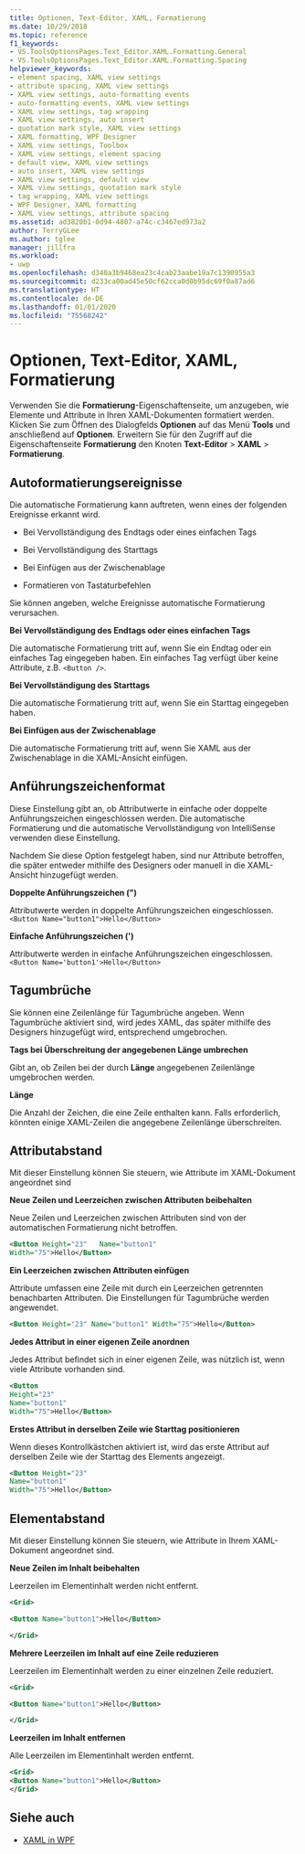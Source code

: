 ```yaml
---
title: Optionen, Text-Editor, XAML, Formatierung
ms.date: 10/29/2018
ms.topic: reference
f1_keywords:
- VS.ToolsOptionsPages.Text_Editor.XAML.Formatting.General
- VS.ToolsOptionsPages.Text_Editor.XAML.Formatting.Spacing
helpviewer_keywords:
- element spacing, XAML view settings
- attribute spacing, XAML view settings
- XAML view settings, auto-formatting events
- auto-formatting events, XAML view settings
- XAML view settings, tag wrapping
- XAML view settings, auto insert
- quotation mark style, XAML view settings
- XAML formatting, WPF Designer
- XAML view settings, Toolbox
- XAML view settings, element spacing
- default view, XAML view settings
- auto insert, XAML view settings
- XAML view settings, default view
- XAML view settings, quotation mark style
- tag wrapping, XAML view settings
- WPF Designer, XAML formatting
- XAML view settings, attribute spacing
ms.assetid: ad3820b1-0d94-4807-a74c-c3467ed973a2
author: TerryGLee
ms.author: tglee
manager: jillfra
ms.workload:
- uwp
ms.openlocfilehash: d340a3b9468ea23c4cab23aabe19a7c1390955a3
ms.sourcegitcommit: d233ca00ad45e50cf62cca0d0b95dc69f0a87ad6
ms.translationtype: HT
ms.contentlocale: de-DE
ms.lasthandoff: 01/01/2020
ms.locfileid: "75568242"
---
```

# <a name="options-text-editor-xaml-formatting"></a>Optionen, Text-Editor, XAML, Formatierung

Verwenden Sie die **Formatierung**-Eigenschaftenseite, um anzugeben, wie Elemente und Attribute in Ihren XAML-Dokumenten formatiert werden. Klicken Sie zum Öffnen des Dialogfelds **Optionen** auf das Menü **Tools** und anschließend auf **Optionen**. Erweitern Sie für den Zugriff auf die Eigenschaftenseite **Formatierung** den Knoten **Text-Editor** > **XAML** > **Formatierung**.

## <a name="auto-formatting-events"></a>Autoformatierungsereignisse

Die automatische Formatierung kann auftreten, wenn eines der folgenden Ereignisse erkannt wird.

- Bei Vervollständigung des Endtags oder eines einfachen Tags

- Bei Vervollständigung des Starttags

- Bei Einfügen aus der Zwischenablage

- Formatieren von Tastaturbefehlen

Sie können angeben, welche Ereignisse automatische Formatierung verursachen.

**Bei Vervollständigung des Endtags oder eines einfachen Tags**

Die automatische Formatierung tritt auf, wenn Sie ein Endtag oder ein einfaches Tag eingegeben haben. Ein einfaches Tag verfügt über keine Attribute, z.B. `<Button />`.

**Bei Vervollständigung des Starttags**

Die automatische Formatierung tritt auf, wenn Sie ein Starttag eingegeben haben.

**Bei Einfügen aus der Zwischenablage**

Die automatische Formatierung tritt auf, wenn Sie XAML aus der Zwischenablage in die XAML-Ansicht einfügen.

## <a name="quotation-mark-style"></a>Anführungszeichenformat

Diese Einstellung gibt an, ob Attributwerte in einfache oder doppelte Anführungszeichen eingeschlossen werden. Die automatische Formatierung und die automatische Vervollständigung von IntelliSense verwenden diese Einstellung.

Nachdem Sie diese Option festgelegt haben, sind nur Attribute betroffen, die später entweder mithilfe des Designers oder manuell in die XAML-Ansicht hinzugefügt werden.

**Doppelte Anführungszeichen (")**

Attributwerte werden in doppelte Anführungszeichen eingeschlossen.
`<Button Name="button1">Hello</Button>`

**Einfache Anführungszeichen (')**

Attributwerte werden in einfache Anführungszeichen eingeschlossen.
`<Button Name='button1'>Hello</Button>`

## <a name="tag-wrapping"></a>Tagumbrüche

Sie können eine Zeilenlänge für Tagumbrüche angeben. Wenn Tagumbrüche aktiviert sind, wird jedes XAML, das später mithilfe des Designers hinzugefügt wird, entsprechend umgebrochen.

**Tags bei Überschreitung der angegebenen Länge umbrechen**

Gibt an, ob Zeilen bei der durch **Länge** angegebenen Zeilenlänge umgebrochen werden.

**Länge**

Die Anzahl der Zeichen, die eine Zeile enthalten kann. Falls erforderlich, könnten einige XAML-Zeilen die angegebene Zeilenlänge überschreiten.

## <a name="attribute-spacing"></a>Attributabstand

Mit dieser Einstellung können Sie steuern, wie Attribute im XAML-Dokument angeordnet sind

**Neue Zeilen und Leerzeichen zwischen Attributen beibehalten**

Neue Zeilen und Leerzeichen zwischen Attributen sind von der automatischen Formatierung nicht betroffen.

```xml
<Button Height="23"   Name="button1"
Width="75">Hello</Button>
```

**Ein Leerzeichen zwischen Attributen einfügen**

Attribute umfassen eine Zeile mit durch ein Leerzeichen getrennten benachbarten Attributen. Die Einstellungen für Tagumbrüche werden angewendet.

```xml
<Button Height="23" Name="button1" Width="75">Hello</Button>
```

**Jedes Attribut in einer eigenen Zeile anordnen**

Jedes Attribut befindet sich in einer eigenen Zeile, was nützlich ist, wenn viele Attribute vorhanden sind.

```xml
<Button
Height="23"
Name="button1"
Width="75">Hello</Button>
```

**Erstes Attribut in derselben Zeile wie Starttag positionieren**

Wenn dieses Kontrollkästchen aktiviert ist, wird das erste Attribut auf derselben Zeile wie der Starttag des Elements angezeigt.

```xml
<Button Height="23"
Name="button1"
Width="75">Hello</Button>
```

## <a name="element-spacing"></a>Elementabstand

Mit dieser Einstellung können Sie steuern, wie Attribute in Ihrem XAML-Dokument angeordnet sind.

**Neue Zeilen im Inhalt beibehalten**

Leerzeilen im Elementinhalt werden nicht entfernt.

```xml
<Grid>

<Button Name="button1">Hello</Button>

</Grid>
```

**Mehrere Leerzeilen im Inhalt auf eine Zeile reduzieren**

Leerzeilen im Elementinhalt werden zu einer einzelnen Zeile reduziert.

```xml
<Grid>

<Button Name="button1">Hello</Button>

</Grid>
```

**Leerzeilen im Inhalt entfernen**

Alle Leerzeilen im Elementinhalt werden entfernt.

```xml
<Grid>
<Button Name="button1">Hello</Button>
</Grid>
```

## <a name="see-also"></a>Siehe auch

- [XAML in WPF](/dotnet/framework/wpf/advanced/xaml-in-wpf)
